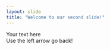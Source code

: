 ```yaml
---
layout: slide
title: "Welcome to our second slide!"
---
```


Your text here  
Use the left arrow go back!

